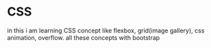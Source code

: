 # CSS
in this i am learning CSS concept like flexbox, grid(image gallery), css animation, overflow. all these concepts with bootstrap
